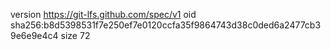 version https://git-lfs.github.com/spec/v1
oid sha256:b8d5398531f7e250ef7e0120ccfa35f9864743d38c0ded6a2477cb39e6e9e4c4
size 72
